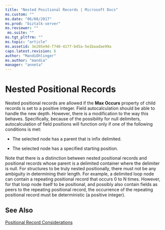 ```yaml
---
title: "Nested Positional Records | Microsoft Docs"
ms.custom: ""
ms.date: "06/08/2017"
ms.prod: "biztalk-server"
ms.reviewer: ""
 ms.suite: ""
ms.tgt_pltfrm: ""
ms.topic: "article"
ms.assetid: 3e205e9d-f740-4177-b45a-5e1baadae99a
caps.latest.revision: 6
author: "MandiOhlinger"
ms.author: "mandia"
manager: "anneta"
---
```

# Nested Positional Records
Nested positional records are allowed if the **Max Occurs** property of child records is set to a positive integer. Field autocalculation should be able to handle the new depth. However, there is a modification to the way this behaves. Specifically, because of the possibility for null delimiters, autocalculation of field positions will function only if one of the following conditions is met:  
  
-   The selected node has a parent that is infix delimited.  
  
-   The selected node has a specified starting position.  
  
 Note that there is a distinction between nested positional records and positional records whose parent is a delimited container where the delimiter is null. For structures to be truly nested positionally, there must not be any ambiguity in determining their length. For example, a delimited loop node can contain a repeating positional record that occurs 0 to N times. However, for that loop node itself to be positional, and possibly also contain fields as peers to the repeating positional record, the occurrence of the repeating positional record must be deterministic (a positive integer).  
  
## See Also  
 [Positional Record Considerations](../core/positional-record-considerations.md)